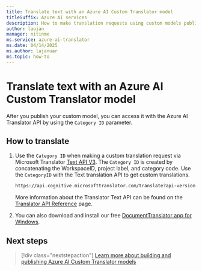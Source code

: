 ```yaml
---
title: Translate text with an Azure AI Custom Translator model
titleSuffix: Azure AI services
description: How to make translation requests using custom models published with the Azure AI Custom Translator.
author: laujan
manager: nitinme
ms.service: azure-ai-translator
ms.date: 04/14/2025
ms.author: lajanuar
ms.topic: how-to
---
```

# Translate text with an Azure AI Custom Translator model

After you publish your custom model, you can access it with the Azure AI Translator API by using the `Category ID` parameter.

## How to translate

1. Use the `Category ID` when making a custom translation request via Microsoft Translator [Text API V3](../../text-translation/reference/v3/translate.md?tabs=curl). The `Category ID` is created by concatenating the WorkspaceID, project label, and category code. Use the `CategoryID` with the Text translation API to get custom translations.

   ```bash
   https://api.cognitive.microsofttranslator.com/translate?api-version=3.0&to=de&category=a2eb72f9-43a8-46bd-82fa-4693c8b64c3c-TECH

   ```

   More information about the Translator Text API can be found on the [Translator API Reference](../../text-translation/reference/v3/translate.md) page.

1. You can also download and install our free [DocumentTranslator app for Windows](https://github.com/MicrosoftTranslator/DocumentTranslation/releases).

## Next steps

> [!div class="nextstepaction"]
> [Learn more about building and publishing  Azure AI Custom Translator models](../beginners-guide.md)

